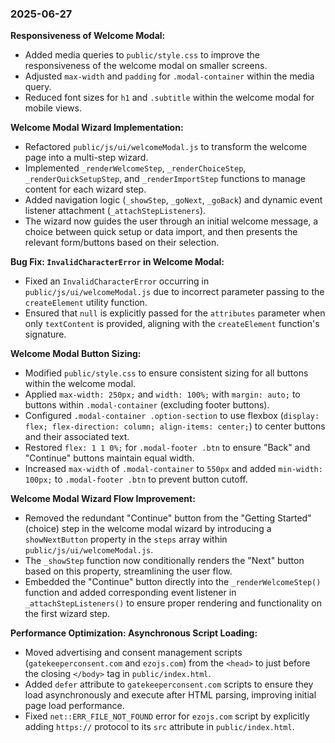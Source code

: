### 2025-06-27

**Responsiveness of Welcome Modal:**
- Added media queries to `public/style.css` to improve the responsiveness of the welcome modal on smaller screens.
- Adjusted `max-width` and `padding` for `.modal-container` within the media query.
- Reduced font sizes for `h1` and `.subtitle` within the welcome modal for mobile views.

**Welcome Modal Wizard Implementation:**
- Refactored `public/js/ui/welcomeModal.js` to transform the welcome page into a multi-step wizard.
- Implemented `_renderWelcomeStep`, `_renderChoiceStep`, `_renderQuickSetupStep`, and `_renderImportStep` functions to manage content for each wizard step.
- Added navigation logic (`_showStep`, `_goNext`, `_goBack`) and dynamic event listener attachment (`_attachStepListeners`).
- The wizard now guides the user through an initial welcome message, a choice between quick setup or data import, and then presents the relevant form/buttons based on their selection.

**Bug Fix: `InvalidCharacterError` in Welcome Modal:**
- Fixed an `InvalidCharacterError` occurring in `public/js/ui/welcomeModal.js` due to incorrect parameter passing to the `createElement` utility function.
- Ensured that `null` is explicitly passed for the `attributes` parameter when only `textContent` is provided, aligning with the `createElement` function's signature.

**Welcome Modal Button Sizing:**
- Modified `public/style.css` to ensure consistent sizing for all buttons within the welcome modal.
- Applied `max-width: 250px;` and `width: 100%;` with `margin: auto;` to buttons within `.modal-container` (excluding footer buttons).
- Configured `.modal-container .option-section` to use flexbox (`display: flex; flex-direction: column; align-items: center;`) to center buttons and their associated text.
- Restored `flex: 1 1 0%;` for `.modal-footer .btn` to ensure "Back" and "Continue" buttons maintain equal width.
- Increased `max-width` of `.modal-container` to `550px` and added `min-width: 100px;` to `.modal-footer .btn` to prevent button cutoff.

**Welcome Modal Wizard Flow Improvement:**
- Removed the redundant "Continue" button from the "Getting Started" (choice) step in the welcome modal wizard by introducing a `showNextButton` property in the `steps` array within `public/js/ui/welcomeModal.js`.
- The `_showStep` function now conditionally renders the "Next" button based on this property, streamlining the user flow.
- Embedded the "Continue" button directly into the `_renderWelcomeStep()` function and added corresponding event listener in `_attachStepListeners()` to ensure proper rendering and functionality on the first wizard step.

**Performance Optimization: Asynchronous Script Loading:**
- Moved advertising and consent management scripts (`gatekeeperconsent.com` and `ezojs.com`) from the `<head>` to just before the closing `</body>` tag in `public/index.html`.
- Added `defer` attribute to `gatekeeperconsent.com` scripts to ensure they load asynchronously and execute after HTML parsing, improving initial page load performance.
- Fixed `net::ERR_FILE_NOT_FOUND` error for `ezojs.com` script by explicitly adding `https://` protocol to its `src` attribute in `public/index.html`.
